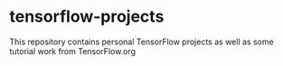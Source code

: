 # tensorflow-projects

This repository contains personal TensorFlow projects as well as some tutorial work from TensorFlow.org